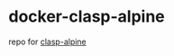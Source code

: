 # docker-clasp-alpine
repo for [clasp-alpine](https://hub.docker.com/repository/docker/jayshihchou/clasp-alpine)
